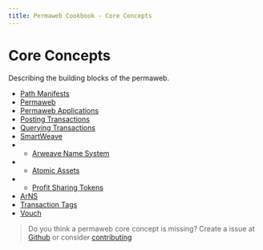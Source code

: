 ```yaml
---
title: Permaweb Cookbook - Core Concepts
---
```


# Core Concepts

Describing the building blocks of the permaweb.

- [Path Manifests](manifests.md)
- [Permaweb](permaweb.md)
- [Permaweb Applications](permawebApplications.md)
- [Posting Transactions](post-transactions.md)
- [Querying Transactions](queryTransations.md)
- [SmartWeave](smartweave.md)
- - [Arweave Name System](arns.md)
- - [Atomic Assets](atomic-assets.md)
- - [Profit Sharing Tokens](psts.md)
- [ArNS](arns.md)
- [Transaction Tags](tags.md)
- [Vouch](vouch.md)

 
> Do you think a permaweb core concept is missing? Create a issue at [Github](https://github.com/twilson63/permaweb-cookbook/issues) or consider [contributing](../getting-started/contributing.md) 

